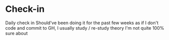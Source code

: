 # Check-in
Daily check in
Should've been doing it for the past few weeks as if I don't code and commit to GH, I usually study / re-study theory I'm not quite 100% sure about
